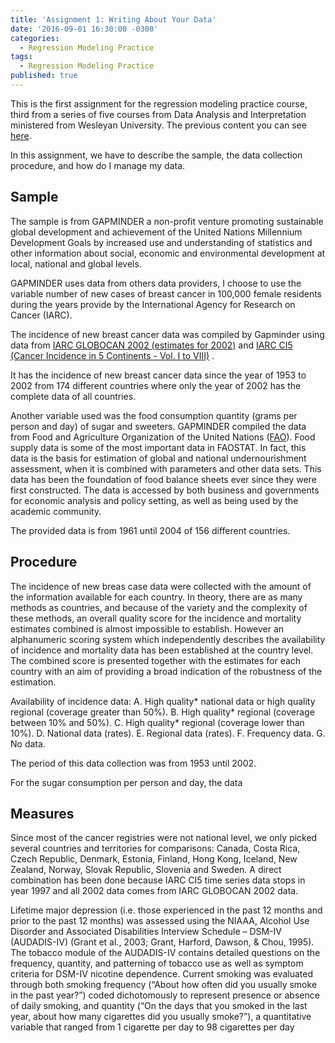 ```yaml
---
title: 'Assignment 1: Writing About Your Data'
date: '2016-09-01 16:30:00 -0300'
categories:
  - Regression Modeling Practice
tags:
  - Regression Modeling Practice
published: true
---
```

This is the first assignment for the regression modeling practice course, third from a series of five courses from Data Analysis and Interpretation ministered from Wesleyan University.
The previous content you can see [here](https://yan-duarte.github.io/tags/).

In this assignment, we have to describe the sample, the data collection procedure, and how do I manage my data.


## **Sample**

The sample is from GAPMINDER a non-profit venture promoting sustainable global development and achievement of the United Nations Millennium Development Goals by increased use and understanding of statistics and other information about social, economic and environmental development at local, national and global levels.

GAPMINDER uses data from others data providers, I choose to use the variable number of new cases of breast cancer in 100,000 female residents during the years provide by the International Agency for Research on Cancer (IARC).

The incidence of new breast cancer data was compiled by Gapminder using data from [IARC GLOBOCAN 2002 (estimates for 2002)](http://globocan.iarc.fr/) and [IARC CI5 (Cancer Incidence in 5 Continents - Vol. I to VIII)](http://ci5.iarc.fr/) .

It has the incidence of new breast cancer data since the year of 1953 to 2002 from 174 different countries where only the year of 2002 has the complete data of all countries.

Another variable used was the food consumption quantity (grams per person and day) of sugar and sweeters. GAPMINDER compiled the data from Food and Agriculture Organization of the United Nations ([FAO](http://faostat.fao.org/)). Food supply data is some of the most important data in FAOSTAT. In fact, this data is the basis for estimation of global and national undernourishment assessment, when it is combined with parameters and other data sets.
This data has been the foundation of food balance sheets ever since they were first constructed. The data is accessed by both business and governments for economic analysis and policy setting, as well as being used by the academic community. 

The provided data is from 1961 until 2004 of 156 different countries.


## **Procedure**

The incidence of new breas case data were collected with the amount of the information available for each country. In theory, there are as many methods as countries, and because of the variety and the complexity of these methods, an overall quality score for the incidence and mortality estimates combined is almost impossible to establish.
However an alphanumeric scoring system which independently describes the availability of incidence and mortality data has been established at the country level. The combined score is presented together with the estimates for each country with an aim of providing a broad indication of the robustness of the estimation. 

Availability of incidence data:
A.	High quality* national data or high quality regional (coverage greater than 50%).
B.	High quality* regional (coverage between 10% and 50%).
C.	High quality* regional (coverage lower than 10%).
D.	National data (rates).
E.	Regional data (rates).
F.	Frequency data.
G.	No data.

The period of this data collection was from 1953 until 2002.

For the sugar consumption per person and day, the data 


## **Measures**

Since most of the cancer registries were not national level, we only picked several countries and territories for comparisons: Canada, Costa Rica, Czech Republic, Denmark, Estonia, Finland, Hong Kong, Iceland, New Zealand, Norway, Slovak Republic, Slovenia and Sweden. A direct combination has been done because IARC CI5 time series data stops in year 1997 and all 2002 data comes from IARC GLOBOCAN 2002 data.	



Lifetime major depression (i.e. those experienced in the past 12 months and prior to the
past 12 months) was assessed using the NIAAA, Alcohol Use Disorder and Associated
Disabilities Interview Schedule – DSM-IV (AUDADIS-IV) (Grant et al., 2003; Grant, Harford,
Dawson, & Chou, 1995). The tobacco module of the AUDADIS-IV contains detailed
questions on the frequency, quantity, and patterning of tobacco use as well as symptom
criteria for DSM-IV nicotine dependence. Current smoking was evaluated through both
smoking frequency (“About how often did you usually smoke in the past year?”) coded
dichotomously to represent presence or absence of daily smoking, and quantity (“On the
days that you smoked in the last year, about how many cigarettes did you usually smoke?”),
a quantitative variable that ranged from 1 cigarette per day to 98 cigarettes per day


